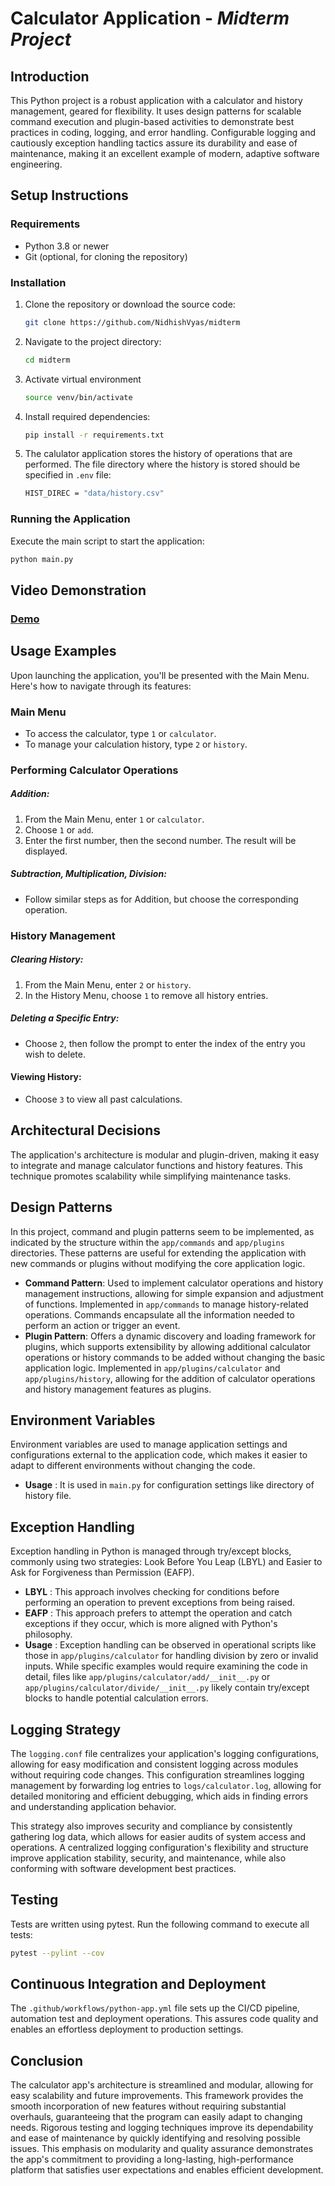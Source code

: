 # Calculator Application - _Midterm Project_

## Introduction

This Python project is a robust application with a calculator and history management, geared for flexibility. It uses design patterns for scalable command execution and plugin-based activities to demonstrate best practices in coding, logging, and error handling. Configurable logging and cautiously exception handling tactics assure its durability and ease of maintenance, making it an excellent example of modern, adaptive software engineering.

## Setup Instructions

### Requirements

- Python 3.8 or newer
- Git (optional, for cloning the repository)

### Installation

1. Clone the repository or download the source code:
   ```sh
   git clone https://github.com/NidhishVyas/midterm
   ```
2. Navigate to the project directory:
   ```sh
   cd midterm
   ```
3. Activate virtual environment
   ```sh
   source venv/bin/activate
   ```
4. Install required dependencies:
   ```sh
   pip install -r requirements.txt
   ```
5. The calulator application stores the history of operations that are performed. The file directory where the history is stored should be specified in `.env` file:
   ```sh
   HIST_DIREC = "data/history.csv"
   ```

### Running the Application

Execute the main script to start the application:

```sh
python main.py
```

## Video Demonstration

### [Demo](https://drive.google.com/file/d/1DdTduJL9-FE7oSXyzc5VerbAyp2Ln3du/view?usp=sharing)

## Usage Examples

Upon launching the application, you'll be presented with the Main Menu. Here's how to navigate through its features:

### Main Menu

- To access the calculator, type `1` or `calculator`.
- To manage your calculation history, type `2` or `history`.

### Performing Calculator Operations

##### Addition:

1. From the Main Menu, enter `1` or `calculator`.
2. Choose `1` or `add`.
3. Enter the first number, then the second number. The result will be displayed.

##### Subtraction, Multiplication, Division:

- Follow similar steps as for Addition, but choose the corresponding operation.

### History Management

##### Clearing History:

1. From the Main Menu, enter `2` or `history`.
2. In the History Menu, choose `1` to remove all history entries.

##### Deleting a Specific Entry:

- Choose `2`, then follow the prompt to enter the index of the entry you wish to delete.

#### Viewing History:

- Choose `3` to view all past calculations.

## Architectural Decisions

The application's architecture is modular and plugin-driven, making it easy to integrate and manage calculator functions and history features. This technique promotes scalability while simplifying maintenance tasks.

## Design Patterns

In this project, command and plugin patterns seem to be implemented, as indicated by the structure within the `app/commands` and `app/plugins` directories. These patterns are useful for extending the application with new commands or plugins without modifying the core application logic.

- **Command Pattern**: Used to implement calculator operations and history management instructions, allowing for simple expansion and adjustment of functions. Implemented in `app/commands` to manage history-related operations. Commands encapsulate all the information needed to perform an action or trigger an event.
- **Plugin Pattern**: Offers a dynamic discovery and loading framework for plugins, which supports extensibility by allowing additional calculator operations or history commands to be added without changing the basic application logic. Implemented in `app/plugins/calculator` and `app/plugins/history`, allowing for the addition of calculator operations and history management features as plugins.

## Environment Variables

Environment variables are used to manage application settings and configurations external to the application code, which makes it easier to adapt to different environments without changing the code.

- **Usage** : It is used in `main.py` for configuration settings like directory of history file.

## Exception Handling

Exception handling in Python is managed through try/except blocks, commonly using two strategies: Look Before You Leap (LBYL) and Easier to Ask for Forgiveness than Permission (EAFP).

- **LBYL** : This approach involves checking for conditions before performing an operation to prevent exceptions from being raised.
- **EAFP** : This approach prefers to attempt the operation and catch exceptions if they occur, which is more aligned with Python's philosophy.
- **Usage** : Exception handling can be observed in operational scripts like those in `app/plugins/calculator` for handling division by zero or invalid inputs. While specific examples would require examining the code in detail, files like `app/plugins/calculator/add/__init__.py` or `app/plugins/calculator/divide/__init__.py` likely contain try/except blocks to handle potential calculation errors.

## Logging Strategy

The `logging.conf` file centralizes your application's logging configurations, allowing for easy modification and consistent logging across modules without requiring code changes. This configuration streamlines logging management by forwarding log entries to `logs/calculator.log`, allowing for detailed monitoring and efficient debugging, which aids in finding errors and understanding application behavior.

This strategy also improves security and compliance by consistently gathering log data, which allows for easier audits of system access and operations. A centralized logging configuration's flexibility and structure improve application stability, security, and maintenance, while also conforming with software development best practices.

## Testing

Tests are written using pytest. Run the following command to execute all tests:

```sh
pytest --pylint --cov
```

## Continuous Integration and Deployment

The `.github/workflows/python-app.yml` file sets up the CI/CD pipeline, automation test and deployment operations. This assures code quality and enables an effortless deployment to production settings.

## Conclusion

The calculator app's architecture is streamlined and modular, allowing for easy scalability and future improvements. This framework provides the smooth incorporation of new features without requiring substantial overhauls, guaranteeing that the program can easily adapt to changing needs. Rigorous testing and logging techniques improve its dependability and ease of maintenance by quickly identifying and resolving possible issues. This emphasis on modularity and quality assurance demonstrates the app's commitment to providing a long-lasting, high-performance platform that satisfies user expectations and enables efficient development.
